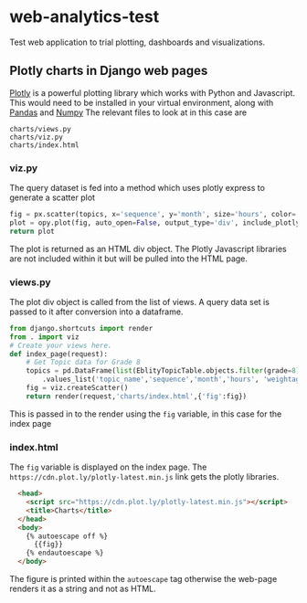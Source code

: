 # web-analytics-test
Test web application to trial plotting, dashboards and visualizations. 
## Plotly charts in Django web pages
[Plotly](https://plot.ly/python/) is a powerful plotting library which works with Python and Javascript. 
This would need to be installed in your virtual environment, along with [Pandas](https://pandas.pydata.org/) and [Numpy](https://numpy.org/)
The relevant files to look at in this case are
```
charts/views.py
charts/viz.py
charts/index.html
```
### viz.py
The query dataset is fed into a method which uses plotly express to generate a scatter plot
```python
fig = px.scatter(topics, x='sequence', y='month', size='hours', color='weightage')
plot = opy.plot(fig, auto_open=False, output_type='div', include_plotlyjs=False)
return plot
```
The plot is returned as an HTML div object. The Plotly Javascript libraries are not included within it but will be pulled into the HTML page.
### views.py
The plot div object is called from the list of views. A query data set is passed to it after conversion into a dataframe.
```python
from django.shortcuts import render
from . import viz
# Create your views here.
def index_page(request):
	# Get Topic data for Grade 8
	topics = pd.DataFrame(list(EblityTopicTable.objects.filter(grade=8).order_by('sequence')
		.values_list('topic_name','sequence','month','hours', 'weightage',named=True)))
	fig = viz.createScatter() 
	return render(request,'charts/index.html',{'fig':fig})
```
This is passed in to the render using the ```fig``` variable, in this case for the index page
### index.html
The ```fig``` variable is displayed on the index page. The ```https://cdn.plot.ly/plotly-latest.min.js``` link gets the plotly libraries.
``` html
  <head>
    <script src="https://cdn.plot.ly/plotly-latest.min.js"></script>
    <title>Charts</title>
  </head>
  <body>
    {% autoescape off %}
      {{fig}}
    {% endautoescape %}
  </body>
```
The figure is printed within the ```autoescape``` tag otherwise the web-page renders it as a string and not as HTML.

